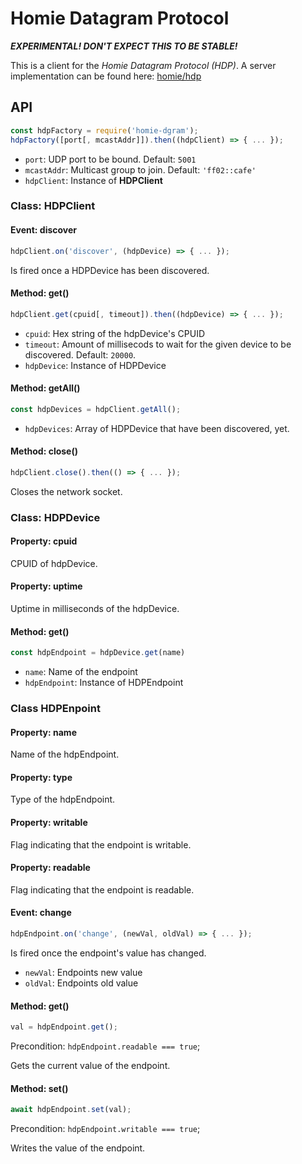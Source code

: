# Homie Datagram Protocol

***EXPERIMENTAL! DON'T EXPECT THIS TO BE STABLE!***

This is a client for the *Homie Datagram Protocol (HDP)*. A server implementation can be found here: [homie/hdp](https://github.com/jue89/homie/tree/main/firmware/sys/hdp)

## API

```js
const hdpFactory = require('homie-dgram');
hdpFactory([port[, mcastAddr]]).then((hdpClient) => { ... });
```

* `port`: UDP port to be bound. Default: `5001`
* `mcastAddr`: Multicast group to join. Default: `'ff02::cafe'`
* `hdpClient`: Instance of **HDPClient**

### Class: HDPClient

#### Event: discover

```js
hdpClient.on('discover', (hdpDevice) => { ... });
```

Is fired once a HDPDevice has been discovered.

#### Method: get()

```js
hdpClient.get(cpuid[, timeout]).then((hdpDevice) => { ... });
```

* `cpuid`: Hex string of the hdpDevice's CPUID
* `timeout`: Amount of millisecods to wait for the given device to be discovered. Default: `20000`.
* `hdpDevice`: Instance of HDPDevice

#### Method: getAll()

```js
const hdpDevices = hdpClient.getAll();
```

* `hdpDevices`: Array of HDPDevice that have been discovered, yet.

#### Method: close()

```js
hdpClient.close().then(() => { ... });
```

Closes the network socket.

### Class: HDPDevice

#### Property: cpuid

CPUID of hdpDevice.

#### Property: uptime

Uptime in milliseconds of the hdpDevice.

#### Method: get()

```js
const hdpEndpoint = hdpDevice.get(name)
```

* `name`: Name of the endpoint
* `hdpEndpoint`: Instance of HDPEndpoint

### Class HDPEnpoint

#### Property: name

Name of the hdpEndpoint.

#### Property: type

Type of the hdpEndpoint.

#### Property: writable

Flag indicating that the endpoint is writable.

#### Property: readable

Flag indicating that the endpoint is readable.

#### Event: change

```js
hdpEndpoint.on('change', (newVal, oldVal) => { ... });
```

Is fired once the endpoint's value has changed.

* `newVal`: Endpoints new value
* `oldVal`: Endpoints old value

#### Method: get()

```js
val = hdpEndpoint.get();
```

Precondition: `hdpEndpoint.readable === true`;

Gets the current value of the endpoint.

#### Method: set()

```js
await hdpEndpoint.set(val);
```

Precondition: `hdpEndpoint.writable === true`;

Writes the value of the endpoint.

